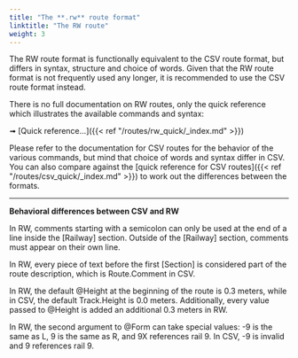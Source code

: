 ```yaml
---
title: "The **.rw** route format"
linktitle: "The RW route"
weight: 3
---
```


The RW route format is functionally equivalent to the CSV route format, but differs in syntax, structure and choice of words. Given that the RW route format is not frequently used any longer, it is recommended to use the CSV route format instead.

There is no full documentation on RW routes, only the quick reference which illustrates the available commands and syntax:

➟ [Quick reference...]({{< ref "/routes/rw_quick/_index.md" >}}) 

Please refer to the documentation for CSV routes for the behavior of the various commands, but mind that choice of words and syntax differ in CSV. You can also compare against the [quick reference for CSV routes]({{< ref "/routes/csv_quick/_index.md" >}}) to work out the differences between the formats.

------

**Behavioral differences between CSV and RW**

In RW, comments starting with a semicolon can only be used at the end of a line inside the [Railway] section. Outside of the [Railway] section, comments must appear on their own line.

In RW, every piece of text before the first [Section] is considered part of the route description, which is Route.Comment in CSV.

In RW, the default @Height at the beginning of the route is 0.3 meters, while in CSV, the default Track.Height is 0.0 meters. Additionally, every value passed to @Height is added an additional 0.3 meters in RW.

In RW, the second argument to @Form can take special values: -9 is the same as L, 9 is the same as R, and 9X references rail 9. In CSV, -9 is invalid and 9 references rail 9.
